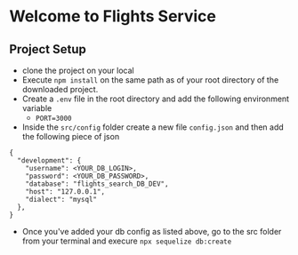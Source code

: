 # Welcome to Flights Service

## Project Setup
- clone the project on your local
- Execute `npm install` on the same path as of your root directory of the downloaded project.
- Create a `.env` file in the root directory and add the following environment variable
    - `PORT=3000`
- Inside the `src/config` folder create a new file `config.json` and then add the following piece of json

```
{
  "development": {
    "username": <YOUR_DB_LOGIN>,
    "password": <YOUR_DB_PASSWORD>,
    "database": "flights_search_DB_DEV",
    "host": "127.0.0.1",
    "dialect": "mysql"
  },
}
```
- Once you've added your db config as listed above, go to the src folder from your terminal and execure `npx sequelize db:create`
